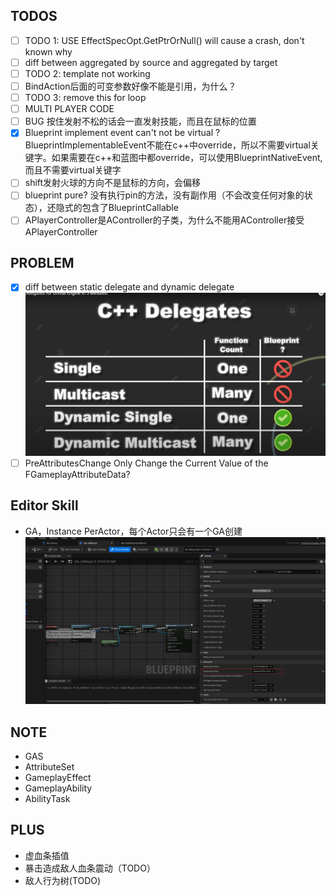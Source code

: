 ## TODOS
- [ ] TODO 1: USE EffectSpecOpt.GetPtrOrNull() will cause a crash, don't known why
- [ ] diff between aggregated by source and aggregated by target
- [ ] TODO 2: template not working
- [ ] BindAction后面的可变参数好像不能是引用，为什么？
- [ ] TODO 3: remove this for loop
- [ ] MULTI PLAYER CODE
- [ ] BUG 按住发射不松的话会一直发射技能，而且在鼠标的位置
- [x] Blueprint implement event can't not be virtual ? BlueprintImplementableEvent不能在c++中override，所以不需要virtual关键字。如果需要在c++和蓝图中都override，可以使用BlueprintNativeEvent,
而且不需要virtual关键字
- [ ] shift发射火球的方向不是鼠标的方向，会偏移
- [ ] blueprint pure? 没有执行pin的方法，没有副作用（不会改变任何对象的状态），还隐式的包含了BlueprintCallable
- [ ] APlayerController是AController的子类，为什么不能用AController接受APlayerController

## PROBLEM
- [x] diff between static delegate and dynamic delegate
![](assets/2025-05-28-14-54-28.png)
- [ ] PreAttributesChange Only Change the Current Value of the FGameplayAttributeData?

## Editor Skill
- GA，Instance PerActor，每个Actor只会有一个GA创建
![](assets/2025-06-11-23-22-22.png)

## NOTE
- GAS
 - AttributeSet
 - GameplayEffect
 - GameplayAbility
 - AbilityTask

## PLUS
- 虚血条插值
- 暴击造成敌人血条震动（TODO）
- 敌人行为树(TODO)
